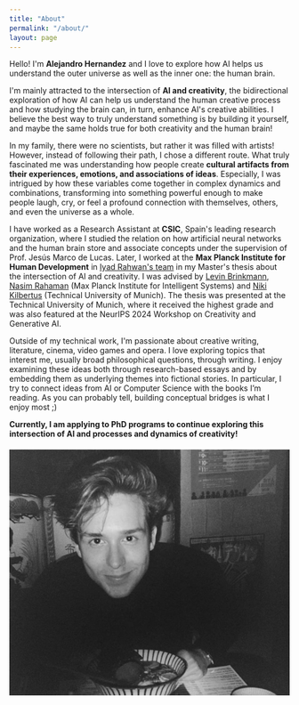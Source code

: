 ```yaml
---
title: "About"
permalink: "/about/"
layout: page
---
```



Hello! I'm **Alejandro Hernandez** and I love to explore how AI helps us understand the outer universe as well as the inner one: the human brain.

I'm mainly attracted to the intersection of **AI and creativity**, the bidirectional exploration of how AI can help us understand the human creative process and how studying the brain can, in turn, enhance AI's creative abilities. I believe the best way to truly understand something is by building it yourself, and maybe the same holds true for both creativity and the human brain!

In my family, there were no scientists, but rather it was filled with artists! However, instead of following their path, I chose a different route. What truly fascinated me was understanding how people create **cultural artifacts from their experiences, emotions, and associations of ideas**. Especially, I was intrigued by how these variables come together in complex dynamics and combinations, transforming into something powerful enough to make people laugh, cry, or feel a profound connection with themselves, others, and even the universe as a whole.

I have worked as a Research Assistant at **CSIC**, Spain's leading research organization, where I studied the relation on how artificial neural networks and the human brain store and associate concepts under the supervision of Prof. Jesús Marco de Lucas. Later, I worked at the **Max Planck Institute for Human Development** in [Iyad Rahwan's team](https://www.mpib-berlin.mpg.de/chm) in my Master's thesis about the intersection of AI and creativity. I was advised by [Levin Brinkmann](https://www.mpib-berlin.mpg.de/staff/levin-brinkmann), [Nasim Rahaman](https://is.mpg.de/de/employees/nrahaman) (Max Planck Institute for Intelligent Systems) and [Niki Kilbertus](https://sites.google.com/view/nikikilbertus/home) (Technical University of Munich). The thesis was presented at the Technical University of Munich, where it received the highest grade and was also featured at the NeurIPS 2024 Workshop on Creativity and Generative AI.

Outside of my technical work, I'm passionate about creative writing, literature, cinema, video games and opera. I love exploring topics that interest me, usually broad philosophical questions, through writing. I enjoy examining these ideas both through research-based essays and by embedding them as underlying themes into fictional stories. In particular, I try to connect ideas from AI or Computer Science with the books I’m reading. As you can probably tell, building conceptual bridges is what I enjoy most ;)

**Currently, I am applying to PhD programs to continue exploring this intersection of AI and processes and dynamics of creativity!**


<div style="display: flex; justify-content: center; align-items: center; margin: 20px 0;">
  <img src="/assets/images/about.jpg" alt="Me" style="max-width: 100%; height: auto;">
</div>